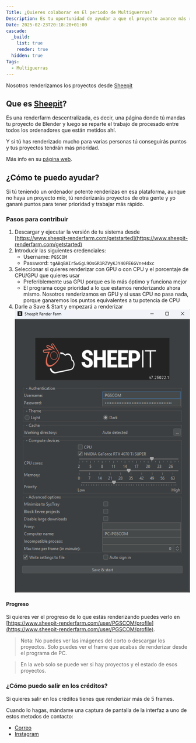 ```yaml
---
Title: ¿Quieres colaborar en El periodo de Multiguerras?
Description: Es tu oportunidad de ayudar a que el proyecto avance más rápido
Date: 2025-02-23T20:18:20+01:00
cascade:
  _build:
    list: true
    render: true
  hidden: true
Tags:
  - Multiguerras
---
```


Nosotros renderizamos los proyectos desde [Sheepit](https://sheepit-renderfarm.com)

## Que es [Sheepit](https://sheepit-renderfarm.com)?
Es una renderfarm descentralizada, es decir, una página donde tú mandas tu proyecto de Blender y luego se reparte el trabajo de procesado entre todos los ordenadores que están metidos ahí. 

Y si tú has renderizado mucho para varias personas tú conseguirás puntos y tus proyectos tendrán más prioridad. 

Más info en su [página web](https://www.sheepit-renderfarm.com/home). 

## ¿Cómo te puedo ayudar?

Si tú teniendo un ordenador potente renderizas en esa plataforma, aunque no haya un proyecto mío, tú renderizarás proyectos de otra gente y yo ganaré puntos para tener prioridad y trabajar más rápido. 

### Pasos para contribuir
1. Descargar y ejecutar la versión de tu sistema desde [https://www.sheepit-renderfarm.com/getstarted](https://www.sheepit-renderfarm.com/getstarted)
2. Introducir las siguientes credenciales: 
    * Username: `PGSCOM`
    * Password: `tgABqBAIr5wGgL9OsGR1RZVyKJY40FE6GVne4dxc`
3. Seleccionar si quieres renderizar con GPU o con CPU y el porcentaje de CPU/GPU que quieres usar
    * Preferiblemente usa GPU porque es lo más óptimo y funciona mejor
    * El programa coge prioridad a lo que estamos renderizando ahora mismo. Nosotros renderizamos en GPU y si usas CPU no pasa nada, porque ganaremos los puntos equivalentes a tu potencia de CPU
4. Darle a Save & Start y empezará a renderizar
   ![Interfaz Sheepit](image.png)

#### Progreso
Si quieres ver el progreso de lo que estás renderizando puedes verlo en [https://www.sheepit-renderfarm.com/user/PGSCOM/profile](https://www.sheepit-renderfarm.com/user/PGSCOM/profile).

> Nota: No puedes ver las imágenes del corto o descargar los proyectos. Solo puedes ver el frame que acabas de renderizar desde el programa de PC.

> En la web solo se puede ver si hay proyectos y el estado de esos proyectos.

### ¿Cómo puedo salir en los créditos?
Si quieres salir en los créditos tienes que renderizar más de 5 frames.

Cuando lo hagas, mándame una captura de pantalla de la interfaz a uno de estos metodos de contacto:
* [Correo](mailto:contacto@pgscom.es)
* [Instagram](https://www.instagram.com/multiguerras_team/)
